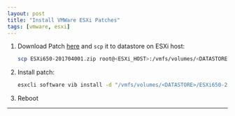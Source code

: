 ```yaml
---
layout: post
title: "Install VMWare ESXi Patches"
tags: [vmware, esxi]
---
```

  
1. Download Patch [here](https://my.vmware.com/group/vmware/patch) and `scp` it to datastore on ESXi host:
   ```bash
   scp ESXi650-201704001.zip root@<ESXi_HOST>:/vmfs/volumes/<DATASTORE>/
   ``` 
2. Install patch:
   ```bash
   esxcli software vib install -d "/vmfs/volumes/<DATASTORE>/ESXi650-201704001.zip"
   ```
3. Reboot

---
